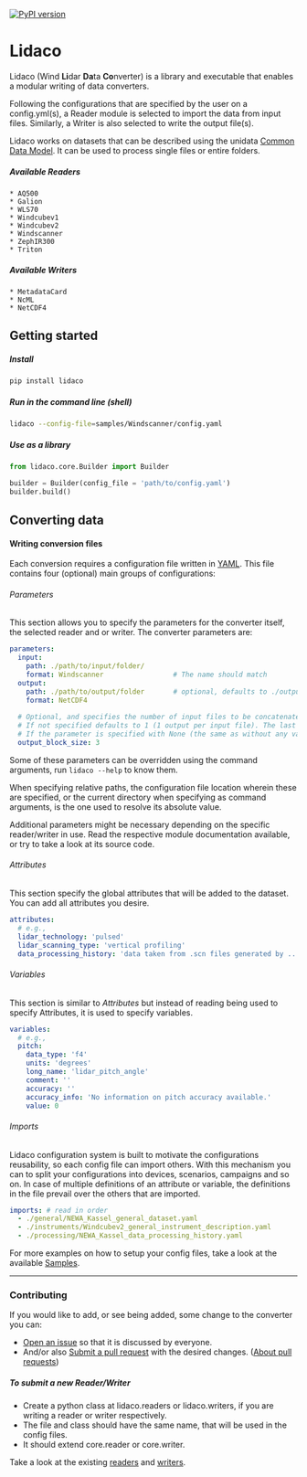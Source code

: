 [![PyPI version](https://badge.fury.io/py/lidaco.svg)](https://badge.fury.io/py/lidaco)

# Lidaco 

Lidaco (Wind **Li**dar **Da**ta **Co**nverter) is a library and executable that enables a modular writing of data converters. 

Following the configurations that are specified by the user on a config.yml(s), a Reader module is selected to import the data from input files.
Similarly, a Writer is also selected to write the output file(s).

  
Lidaco works on datasets that can be described using the unidata [Common Data Model](https://www.unidata.ucar.edu/software/thredds/current/netcdf-java/CDM/). It can be used to process single files or entire folders. 


##### Available Readers
    * AQ500
    * Galion
    * WLS70
    * Windcubev1
    * Windcubev2
    * Windscanner
    * ZephIR300
    * Triton
    
##### Available Writers
    * MetadataCard
    * NcML
    * NetCDF4


## Getting started

##### Install
```bash
pip install lidaco
```

##### Run in the command line (shell)
```bash
lidaco --config-file=samples/Windscanner/config.yaml
```

##### Use as a library
```python
from lidaco.core.Builder import Builder

builder = Builder(config_file = 'path/to/config.yaml')
builder.build()
```

## Converting data

####



#### Writing conversion files

Each conversion requires a configuration file written in [YAML](http://yaml.org/). This file contains four (optional) main groups of configurations:
###### Parameters

This section allows you to specify the parameters for the converter itself, the selected reader and or writer.
The converter parameters are: 
```yaml
parameters:
  input: 
    path: ./path/to/input/folder/
    format: Windscanner                 # The name should match 
  output: 
    path: ./path/to/output/folder       # optional, defaults to ./output/
    format: NetCDF4
  
  # Optional, and specifies the number of input files to be concatenated per output file.
  # If not specified defaults to 1 (1 output per input file). The last output will contain <= output_block_size input files.
  # If the parameter is specified with None (the same as without any value), all input files will be concatenated into a single output file.
  output_block_size: 3
```
Some of these parameters can be overridden using the command arguments, run `lidaco --help` to know them.

When specifying relative paths, the configuration file location wherein these are specified, or the current directory when specifying as command arguments, is the one used to resolve its absolute value.

Additional parameters might be necessary depending on the specific reader/writer in use. Read the respective module documentation available, or try to take a look at its source code.
 
###### Attributes
This section specify the global attributes that will be added to the dataset. You can add all attributes you desire. 
```yaml
attributes:
  # e.g.,
  lidar_technology: 'pulsed'
  lidar_scanning_type: 'vertical profiling'
  data_processing_history: 'data taken from .scn files generated by ...'
```
###### Variables

This section is similar to *Attributes* but instead of reading being used to specify Attributes, it is used to specify variables.
```yaml
variables:   
  # e.g.,
  pitch:
    data_type: 'f4'
    units: 'degrees'
    long_name: 'lidar_pitch_angle'
    comment: ''
    accuracy: ''
    accuracy_info: 'No information on pitch accuracy available.'
    value: 0
```


###### Imports
Lidaco configuration system is built to motivate the configurations reusability, so each config file can import others. With this mechanism you can to split your configurations into devices, scenarios, campaigns and so on.
In case of multiple definitions of an attribute or variable, the definitions in the file prevail over the others that are imported.

```yaml
imports: # read in order
  - ./general/NEWA_Kassel_general_dataset.yaml
  - ./instruments/Windcubev2_general_instrument_description.yaml
  - ./processing/NEWA_Kassel_data_processing_history.yaml
```


For more examples on how to setup your config files, take a look at the available
[Samples](https://github.com/e-WindLidar/Lidaco/tree/master/samples).


--------------


### Contributing
If you would like to add, or see being added, some change to the converter you can:

 * [Open an issue](https://github.com/e-WindLidar/Lidaco/issues) so that it is discussed by everyone.
 * And/or also [Submit a pull request](https://github.com/e-WindLidar/Lidaco/pulls) with the desired changes. ([About pull requests](https://help.github.com/articles/about-pull-requests/))

##### To submit a new Reader/Writer
 * Create a python class at lidaco.readers or lidaco.writers, if you are writing a reader or writer respectively.
 * The file and class should have the same name, that will be used in the config files. 
 * It should extend core.reader or core.writer.
 
 Take a look at the existing [readers](https://github.com/e-WindLidar/Lidaco/blob/master/lidaco/readers/) and [writers](https://github.com/e-WindLidar/Lidaco/blob/master/lidaco/writers/). 

